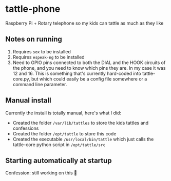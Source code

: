 # tattle-phone
Raspberry Pi + Rotary telephone so my kids can tattle as much as they like

## Notes on running
1) Requires `sox` to be installed
2) Requires `espeak-ng` to be installed
3) Need to GPIO pins connected to both the DIAL and the HOOK circuits of the phone, and you need to know which pins they are. In my case it was 12 and 16. This is something that's currently hard-coded into tattle-core.py, but which could easily be a config file somewhere or a command line parameter.

## Manual install
Currently the install is totally manual, here's what I did:
* Created the folder `/var/lib/tattles` to store the kids tattles and confessions
* Created the folder `/opt/tattle` to store this code
* Created the executable `/usr/local/bin/tattle` which just calls the tattle-core python script in `/opt/tattle/src`

## Starting automatically at startup
Confession: still working on this 🤣